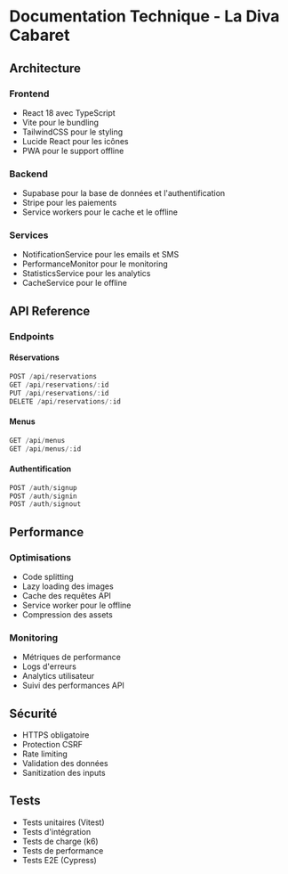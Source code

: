# Documentation Technique - La Diva Cabaret

## Architecture

### Frontend
- React 18 avec TypeScript
- Vite pour le bundling
- TailwindCSS pour le styling
- Lucide React pour les icônes
- PWA pour le support offline

### Backend
- Supabase pour la base de données et l'authentification
- Stripe pour les paiements
- Service workers pour le cache et le offline

### Services
- NotificationService pour les emails et SMS
- PerformanceMonitor pour le monitoring
- StatisticsService pour les analytics
- CacheService pour le offline

## API Reference

### Endpoints

#### Réservations
```typescript
POST /api/reservations
GET /api/reservations/:id
PUT /api/reservations/:id
DELETE /api/reservations/:id
```

#### Menus
```typescript
GET /api/menus
GET /api/menus/:id
```

#### Authentification
```typescript
POST /auth/signup
POST /auth/signin
POST /auth/signout
```

## Performance

### Optimisations
- Code splitting
- Lazy loading des images
- Cache des requêtes API
- Service worker pour le offline
- Compression des assets

### Monitoring
- Métriques de performance
- Logs d'erreurs
- Analytics utilisateur
- Suivi des performances API

## Sécurité
- HTTPS obligatoire
- Protection CSRF
- Rate limiting
- Validation des données
- Sanitization des inputs

## Tests
- Tests unitaires (Vitest)
- Tests d'intégration
- Tests de charge (k6)
- Tests de performance
- Tests E2E (Cypress)